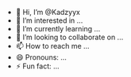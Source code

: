 - 👋 Hi, I’m @Kadzyyx
- 👀 I’m interested in ...
- 🌱 I’m currently learning ...
- 💞️ I’m looking to collaborate on ...
- 📫 How to reach me ...
- 😄 Pronouns: ...
- ⚡ Fun fact: ...

<!---
Kadzyyx/Kadzyyx is a ✨ special ✨ repository because its `README.md` (this file) appears on your GitHub profile.
You can click the Preview link to take a look at your changes.
--->

